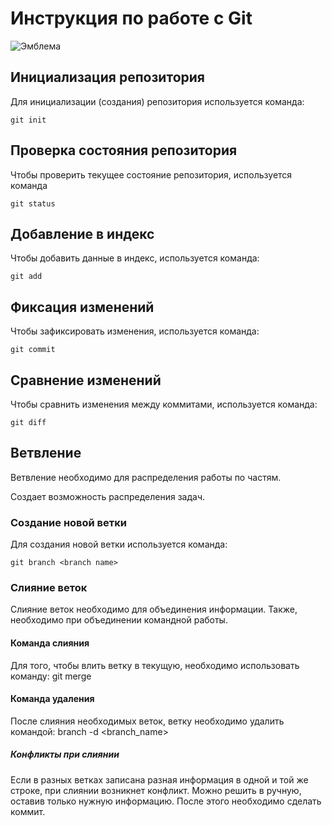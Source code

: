 # **Инструкция по работе с Git**

![Эмблема](logo.jpeg)

## Инициализация репозитория

Для инициализации (создания) репозитория используется команда:

    git init

## Проверка состояния репозитория

Чтобы проверить текущее состояние репозитория, используется команда

    git status

## Добавление в индекс

Чтобы добавить данные в индекс, используется команда:

    git add

## Фиксация изменений

Чтобы зафиксировать изменения, используется команда:

    git commit

## Сравнение изменений

Чтобы сравнить изменения между коммитами, используется команда:

    git diff

## Ветвление

Ветвление необходимо для распределения работы по частям.

Создает возможность распределения задач.

### Создание новой ветки

Для создания новой ветки используется команда:

    git branch <branch name>

### Слияние веток

Слияние веток необходимо для объединения информации.
Также, необходимо при объединении командной работы.

#### Команда слияния

Для того, чтобы влить ветку в текущую, необходимо использовать команду:
    git merge <branch name>
    
#### Команда удаления

После слияния необходимых веток, ветку необходимо удалить командой:
    branch -d <branch_name>

##### Конфликты при слиянии

Если в разных ветках записана разная информация в одной и той же строке, при слиянии возникнет конфликт. Можно решить в ручную, оставив только нужную информацию. После этого необходимо сделать коммит.
